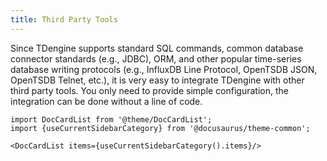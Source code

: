 ```yaml
---
title: Third Party Tools
---
```


Since TDengine supports standard SQL commands, common database connector standards (e.g., JDBC), ORM, and other popular time-series database writing protocols (e.g., InfluxDB Line Protocol, OpenTSDB JSON, OpenTSDB Telnet, etc.), it is very easy to integrate TDengine with other third party tools. You only need to provide simple configuration, the integration can be done without a line of code. 

```mdx-code-block
import DocCardList from '@theme/DocCardList';
import {useCurrentSidebarCategory} from '@docusaurus/theme-common';

<DocCardList items={useCurrentSidebarCategory().items}/>
```
